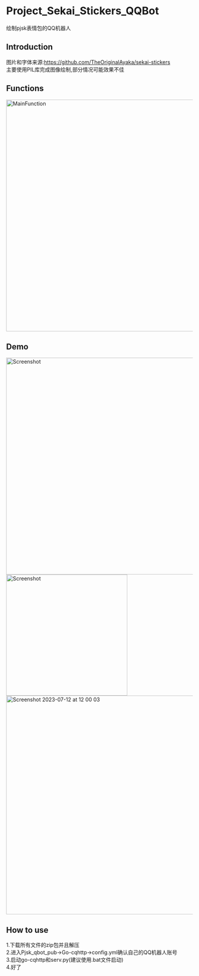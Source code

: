 # Project_Sekai_Stickers_QQBot
绘制pjsk表情包的QQ机器人<br>
## Introduction
图片和字体来源:https://github.com/TheOriginalAyaka/sekai-stickers<br>
主要使用PIL库完成图像绘制,部分情况可能效果不佳<br>
## Functions
<img width="626" alt="MainFunction" src="https://github.com/sszzz830/Project_Sekai_Stickers_QQBot/assets/32834442/672fec98-35b3-43f3-8e8a-20e42873ac89">

## Demo
<img width="586" alt="Screenshot" src="https://github.com/sszzz830/Project_Sekai_Stickers_QQBot/assets/32834442/6f150068-1c03-4069-9d8c-c8f496277546">

<img width="327" alt="Screenshot" src="https://github.com/sszzz830/Project_Sekai_Stickers_QQBot/assets/32834442/84499b12-0aa4-4d87-b87b-d5d145d6f9b0">

<img width="591" alt="Screenshot 2023-07-12 at 12 00 03" src="https://github.com/sszzz830/Project_Sekai_Stickers_QQBot/assets/32834442/082a9f16-a015-4c94-99ed-615906c5b163">

## How to use
1.下载所有文件的zip包并且解压<br>
2.进入Pjsk_qbot_pub->Go-cqhttp->config.yml确认自己的QQ机器人账号<br>
3.启动go-cqhttp和serv.py(建议使用.bat文件启动)<br>
4.好了<br><br><br>
